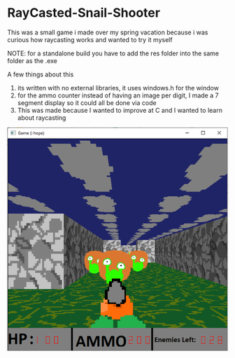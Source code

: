 # RayCasted-Snail-Shooter
This was a small game i made over my spring vacation because i was curious how raycasting works and wanted to try it myself 

NOTE:
for a standalone build you have to add the res folder into the same folder as the .exe

A few things about this
1) its written with no external libraries, it uses windows.h for the window
2) for the ammo counter instead of having an image per digit, I made a 7 segment display so it could all be done via code
3) This was made because I wanted to improve at C and I wanted to learn about raycasting

![Alt text](https://github.com/nhaselton/RayCasted-Snail-Shooter/blob/master/ScreenShot.png)
